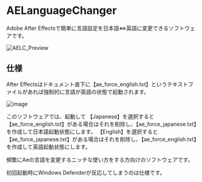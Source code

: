 # AELanguageChanger
Adobe After Effectsで簡単に言語設定を日本語⇔英語に変更できるソフトウェアです。

![AELC_Preview](https://github.com/user-attachments/assets/7f7caa56-4e21-43e0-a94d-c58cfc2b350d)

## 仕様

After Effectsはドキュメント直下に【ae_force_english.txt】というテキストファイルがあれば強制的に言語が英語の状態で起動されます。

![image](https://github.com/user-attachments/assets/dc4bbbfc-207d-4a1a-a5ca-74a1505b1158)

このソフトウェアでは、起動して
【Japanese】を選択すると【ae_force_english.txt】がある場合はそれを削除し、【ae_force_japanese.txt】を作成して日本語起動状態にします。
【English】を選択すると【ae_force_japanese.txt】がある場合はそれを削除し、【ae_force_english.txt】を作成して英語起動状態にします。

頻繁にAeの言語を変更するニッチな使い方をする方向けのソフトウェアです。

初回起動時にWindows Defenderが反応してしまうのは仕様です。
